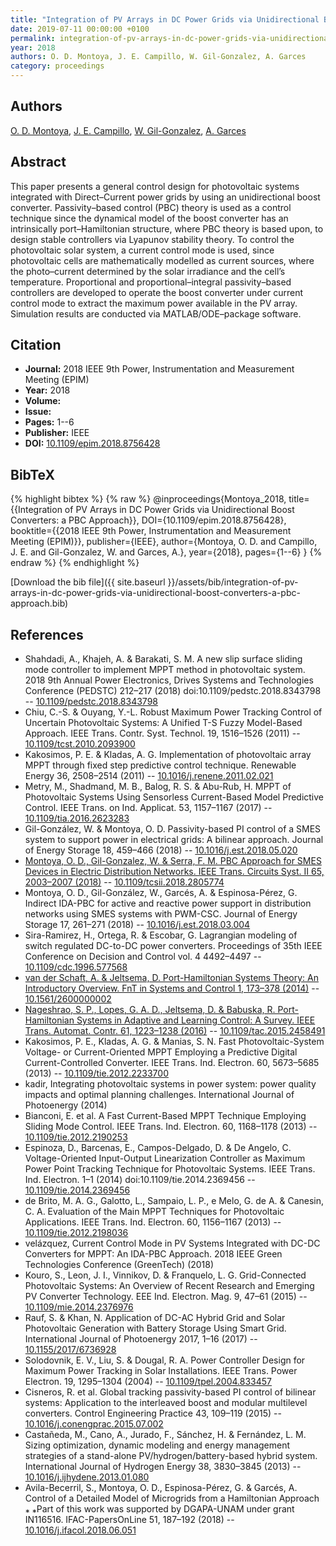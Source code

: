 ```yaml
---
title: "Integration of PV Arrays in DC Power Grids via Unidirectional Boost Converters: a PBC Approach"
date: 2019-07-11 00:00:00 +0100
permalink: integration-of-pv-arrays-in-dc-power-grids-via-unidirectional-boost-converters-a-pbc-approach
year: 2018
authors: O. D. Montoya, J. E. Campillo, W. Gil-Gonzalez, A. Garces
category: proceedings
---
```

 
## Authors
[O. D. Montoya](authors/oscar-danilo-montoya), [J. E. Campillo](authors/javier-e-campillo), [W. Gil-Gonzalez](authors/walter-julian-gil-gonzalez), [A. Garces](authors/alejandro-garces-ruiz)
 
## Abstract
This paper presents a general control design for photovoltaic systems integrated with Direct–Current power grids by using an unidirectional boost converter. Passivity–based control (PBC) theory is used as a control technique since the dynamical model of the boost converter has an intrinsically port–Hamiltonian structure, where PBC theory is based upon, to design stable controllers via Lyapunov stability theory. To control the photovoltaic solar system, a current control mode is used, since photovoltaic cells are mathematically modelled as current sources, where the photo–current determined by the solar irradiance and the cell’s temperature. Proportional and proportional–integral passivity–based controllers are developed to operate the boost converter under current control mode to extract the maximum power available in the PV array. Simulation results are conducted via MATLAB/ODE–package software.
 
## Citation
- **Journal:** 2018 IEEE 9th Power, Instrumentation and Measurement Meeting (EPIM)
- **Year:** 2018
- **Volume:** 
- **Issue:** 
- **Pages:** 1--6
- **Publisher:** IEEE
- **DOI:** [10.1109/epim.2018.8756428](https://doi.org/10.1109/epim.2018.8756428)
 
## BibTeX
{% highlight bibtex %}
{% raw %}
@inproceedings{Montoya_2018,
  title={{Integration of PV Arrays in DC Power Grids via Unidirectional Boost Converters: a PBC Approach}},
  DOI={10.1109/epim.2018.8756428},
  booktitle={{2018 IEEE 9th Power, Instrumentation and Measurement Meeting (EPIM)}},
  publisher={IEEE},
  author={Montoya, O. D. and Campillo, J. E. and Gil-Gonzalez, W. and Garces, A.},
  year={2018},
  pages={1--6}
}
{% endraw %}
{% endhighlight %}
 
[Download the bib file]({{ site.baseurl }}/assets/bib/integration-of-pv-arrays-in-dc-power-grids-via-unidirectional-boost-converters-a-pbc-approach.bib)
 
## References
- Shahdadi, A., Khajeh, A. & Barakati, S. M. A new slip surface sliding mode controller to implement MPPT method in photovoltaic system. 2018 9th Annual Power Electronics, Drives Systems and Technologies Conference (PEDSTC) 212–217 (2018) doi:10.1109/pedstc.2018.8343798 -- [10.1109/pedstc.2018.8343798](https://doi.org/10.1109/pedstc.2018.8343798)
- Chiu, C.-S. & Ouyang, Y.-L. Robust Maximum Power Tracking Control of Uncertain Photovoltaic Systems: A Unified T-S Fuzzy Model-Based Approach. IEEE Trans. Contr. Syst. Technol. 19, 1516–1526 (2011) -- [10.1109/tcst.2010.2093900](https://doi.org/10.1109/tcst.2010.2093900)
- Kakosimos, P. E. & Kladas, A. G. Implementation of photovoltaic array MPPT through fixed step predictive control technique. Renewable Energy 36, 2508–2514 (2011) -- [10.1016/j.renene.2011.02.021](https://doi.org/10.1016/j.renene.2011.02.021)
- Metry, M., Shadmand, M. B., Balog, R. S. & Abu-Rub, H. MPPT of Photovoltaic Systems Using Sensorless Current-Based Model Predictive Control. IEEE Trans. on Ind. Applicat. 53, 1157–1167 (2017) -- [10.1109/tia.2016.2623283](https://doi.org/10.1109/tia.2016.2623283)
- Gil-González, W. & Montoya, O. D. Passivity-based PI control of a SMES system to support power in electrical grids: A bilinear approach. Journal of Energy Storage 18, 459–466 (2018) -- [10.1016/j.est.2018.05.020](https://doi.org/10.1016/j.est.2018.05.020)
- [Montoya, O. D., Gil-Gonzalez, W. & Serra, F. M. PBC Approach for SMES Devices in Electric Distribution Networks. IEEE Trans. Circuits Syst. II 65, 2003–2007 (2018)](pbc-approach-for-smes-devices-in-electric-distribution-networks) -- [10.1109/tcsii.2018.2805774](https://doi.org/10.1109/tcsii.2018.2805774)
- Montoya, O. D., Gil-González, W., Garcés, A. & Espinosa-Pérez, G. Indirect IDA-PBC for active and reactive power support in distribution networks using SMES systems with PWM-CSC. Journal of Energy Storage 17, 261–271 (2018) -- [10.1016/j.est.2018.03.004](https://doi.org/10.1016/j.est.2018.03.004)
- Sira-Ramirez, H., Ortega, R. & Escobar, G. Lagrangian modeling of switch regulated DC-to-DC power converters. Proceedings of 35th IEEE Conference on Decision and Control vol. 4 4492–4497 -- [10.1109/cdc.1996.577568](https://doi.org/10.1109/cdc.1996.577568)
- [van der Schaft, A. & Jeltsema, D. Port-Hamiltonian Systems Theory: An Introductory Overview. FnT in Systems and Control 1, 173–378 (2014)](port-hamiltonian-systems-theory-an-introductory-overview) -- [10.1561/2600000002](https://doi.org/10.1561/2600000002)
- [Nageshrao, S. P., Lopes, G. A. D., Jeltsema, D. & Babuska, R. Port-Hamiltonian Systems in Adaptive and Learning Control: A Survey. IEEE Trans. Automat. Contr. 61, 1223–1238 (2016)](port-hamiltonian-systems-in-adaptive-and-learning-control-a-survey) -- [10.1109/tac.2015.2458491](https://doi.org/10.1109/tac.2015.2458491)
- Kakosimos, P. E., Kladas, A. G. & Manias, S. N. Fast Photovoltaic-System Voltage- or Current-Oriented MPPT Employing a Predictive Digital Current-Controlled Converter. IEEE Trans. Ind. Electron. 60, 5673–5685 (2013) -- [10.1109/tie.2012.2233700](https://doi.org/10.1109/tie.2012.2233700)
- kadir, Integrating photovoltaic systems in power system: power quality impacts and optimal planning challenges. International Journal of Photoenergy (2014)
- Bianconi, E. et al. A Fast Current-Based MPPT Technique Employing Sliding Mode Control. IEEE Trans. Ind. Electron. 60, 1168–1178 (2013) -- [10.1109/tie.2012.2190253](https://doi.org/10.1109/tie.2012.2190253)
- Espinoza, D., Barcenas, E., Campos-Delgado, D. & De Angelo, C. Voltage-Oriented Input-Output Linearization Controller as Maximum Power Point Tracking Technique for Photovoltaic Systems. IEEE Trans. Ind. Electron. 1–1 (2014) doi:10.1109/tie.2014.2369456 -- [10.1109/tie.2014.2369456](https://doi.org/10.1109/tie.2014.2369456)
- de Brito, M. A. G., Galotto, L., Sampaio, L. P., e Melo, G. de A. & Canesin, C. A. Evaluation of the Main MPPT Techniques for Photovoltaic Applications. IEEE Trans. Ind. Electron. 60, 1156–1167 (2013) -- [10.1109/tie.2012.2198036](https://doi.org/10.1109/tie.2012.2198036)
- velázquez, Current Control Mode in PV Systems Integrated with DC-DC Converters for MPPT: An IDA-PBC Approach. 2018 IEEE Green Technologies Conference (GreenTech) (2018)
- Kouro, S., Leon, J. I., Vinnikov, D. & Franquelo, L. G. Grid-Connected Photovoltaic Systems: An Overview of Recent Research and Emerging PV Converter Technology. EEE Ind. Electron. Mag. 9, 47–61 (2015) -- [10.1109/mie.2014.2376976](https://doi.org/10.1109/mie.2014.2376976)
- Rauf, S. & Khan, N. Application of DC-AC Hybrid Grid and Solar Photovoltaic Generation with Battery Storage Using Smart Grid. International Journal of Photoenergy 2017, 1–16 (2017) -- [10.1155/2017/6736928](https://doi.org/10.1155/2017/6736928)
- Solodovnik, E. V., Liu, S. & Dougal, R. A. Power Controller Design for Maximum Power Tracking in Solar Installations. IEEE Trans. Power Electron. 19, 1295–1304 (2004) -- [10.1109/tpel.2004.833457](https://doi.org/10.1109/tpel.2004.833457)
- Cisneros, R. et al. Global tracking passivity-based PI control of bilinear systems: Application to the interleaved boost and modular multilevel converters. Control Engineering Practice 43, 109–119 (2015) -- [10.1016/j.conengprac.2015.07.002](https://doi.org/10.1016/j.conengprac.2015.07.002)
- Castañeda, M., Cano, A., Jurado, F., Sánchez, H. & Fernández, L. M. Sizing optimization, dynamic modeling and energy management strategies of a stand-alone PV/hydrogen/battery-based hybrid system. International Journal of Hydrogen Energy 38, 3830–3845 (2013) -- [10.1016/j.ijhydene.2013.01.080](https://doi.org/10.1016/j.ijhydene.2013.01.080)
- Avila-Becerril, S., Montoya, O. D., Espinosa-Pérez, G. & Garcés, A. Control of a Detailed Model of Microgrids from a Hamiltonian Approach ⁎ ⁎Part of this work was supported by DGAPA-UNAM under grant IN116516. IFAC-PapersOnLine 51, 187–192 (2018) -- [10.1016/j.ifacol.2018.06.051](https://doi.org/10.1016/j.ifacol.2018.06.051)

